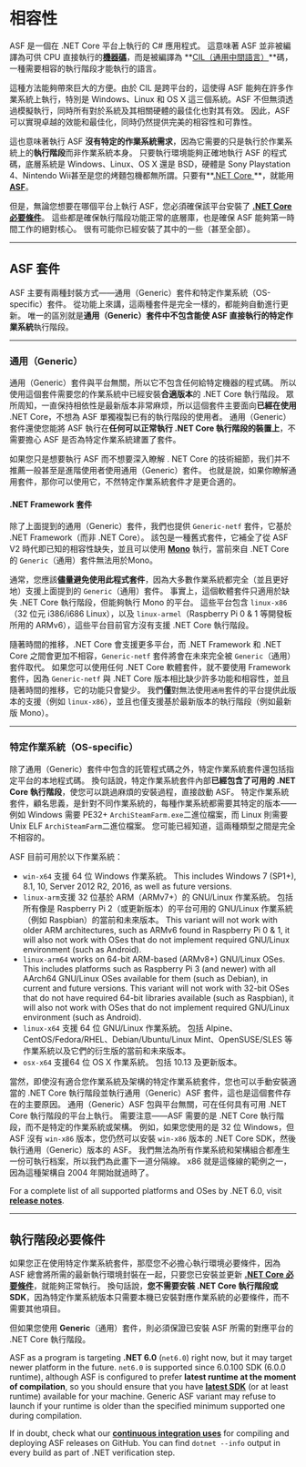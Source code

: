 # 相容性

ASF 是一個在 .NET Core 平台上執行的 C# 應用程式。 這意味著 ASF 並非被編譯為可供 CPU 直接執行的​**[機器碼](https://en.wikipedia.org/wiki/Machine_code)**，而是被編譯為  **[CIL（通用中間語言）](https://en.wikipedia.org/wiki/Common_Intermediate_Language)**碼，一種需要相容的執行階段才能執行的語言。

這種方法能夠帶來巨大的方便。由於 CIL 是跨平台的，這使得 ASF 能夠在許多作業系統上執行，特別是 Windows、Linux 和 OS X 這三個系統。ASF 不但無須透過模擬執行，同時所有對於系統及其相關硬體的最佳化也對其有效。 因此，ASF可以實現卓越的效能和最佳化，同時仍然提供完美的相容性和可靠性。

這也意味著執行 ASF **沒有特定的作業系統需求**，因為它需要的只是執行於作業系統上的**執行階段**而非作業系統本身。 只要執行環境能夠正確地執行 ASF 的程式碼，底層系統是 Windows、Linux、OS X 還是 BSD，硬體是 Sony Playstation 4、Nintendo Wii甚至是您的烤麵包機都無所謂。只要有**[.NET Core ](https://github.com/dotnet/core-setup#daily-builds)**，就能用 **[ASF](https://github.com/JustArchiNET/ArchiSteamFarm/releases/latest)**。

但是，無論您想要在哪個平台上執行 ASF，您必須確保該平台安裝了 **[.NET Core 必要條件](https://github.com/dotnet/core/blob/master/Documentation/prereqs.md)**。 這些都是確保執行階段功能正常的底層庫，也是確保 ASF 能夠第一時間工作的絕對核心。 很有可能你已經安裝了其中的一些（甚至全部）。

---

## ASF 套件

ASF 主要有兩種封裝方式——通用（Generic）套件和特定作業系統（OS-specific）套件。 從功能上來講，這兩種套件是完全一樣的，都能夠自動進行更新。 唯一的區別就是**通用（Generic）**套件中不包含能使 ASF 直接執行的**特定作業系統**執行階段。

---

### 通用（Generic）

通用（Generic）套件與平台無關，所以它不包含任何給特定機器的程式碼。 所以使用這個套件需要您的作業系統中已經安裝**合適版本**的 .NET Core 執行階段。 眾所周知，一直保持相依性是最新版本非常麻烦，所以這個套件主要面向**已經在使用** .NET Core，不想為 ASF 單獨複製已有的執行階段的使用者。 通用（Generic）套件還使您能將 ASF 執行在**任何可以正常執行 .NET Core 執行階段的裝置上**，不需要擔心 ASF 是否為特定作業系統建置了套件。

如果您只是想要執行 ASF 而不想要深入瞭解 . NET Core 的技術細節，我们并不推薦一般甚至是進階使用者使用通用（Generic）套件。 也就是說，如果你瞭解通用套件，那你可以使用它，不然特定作業系統套件才是更合適的。

#### .NET Framework 套件

除了上面提到的通用（Generic）套件，我們也提供 `Generic-netf` 套件，它基於 .NET Framework（而非 .NET Core）。 該包是一種舊式套件，它補全了從 ASF V2 時代即已知的相容性缺失，並且可以使用 **[Mono](https://www.mono-project.com)** 執行，當前來自 .NET Core 的 `Generic`（通用）套件無法用於Mono。

通常，您應該**儘量避免使用此程式套件**，因為大多數作業系統都完全（並且更好地）支援上面提到的 `Generic`（通用）套件。 事實上，這個軟體套件只適用於缺失 .NET Core 執行階段，但能夠執行 Mono 的平台。 這些平台包含 `linux-x86`（32 位元 i386/i686 Linux），以及 `linux-armel`（Raspberry Pi 0 & 1 等開發板所用的 ARMv6），這些平台目前官方沒有支援 .NET Core 執行階段。

隨著時間的推移，.NET Core 會支援更多平台，而 .NET Framework 和 .NET Core 之間會更加不相容，`Generic-netf` 套件將會在未來完全被 `Generic`（通用）套件取代。 如果您可以使用任何 .NET Core 軟體套件，就不要使用 Framework 套件，因為 `Generic-netf` 與 .NET Core 版本相比缺少許多功能和相容性，並且隨著時間的推移，它的功能只會變少。 我們**僅**對無法使用`通用`套件的平台提供此版本的支援（例如 `linux-x86`），並且也僅支援基於最新版本的執行階段（例如最新版 Mono）。

---

### 特定作業系統（OS-specific）

除了通用（Generic）套件中包含的託管程式碼之外，特定作業系統套件還包括指定平台的本地程式碼。 換句話說，特定作業系統套件內部**已經包含了可用的 .NET Core 執行階段**，使您可以跳過麻煩的安裝過程，直接啟動 ASF。 特定作業系統套件，顧名思義，是針對不同作業系統的，每種作業系統都需要其特定的版本——例如 Windows 需要 PE32+ `ArchiSteamFarm.exe`二進位檔案，而 Linux 則需要 Unix ELF `ArchiSteamFarm`二進位檔案。 您可能已經知道，這兩種類型之間是完全不相容的。

ASF 目前可用於以下作業系統：

- `win-x64` 支援 64 位 Windows 作業系統。 This includes Windows 7 (SP1+), 8.1, 10, Server 2012 R2, 2016, as well as future versions.
- `linux-arm`支援 32 位基於 ARM（ARMv7+）的 GNU/Linux 作業系統。 包括所有像是 Raspberry Pi 2（或更新版本）的平台可用的 GNU/Linux 作業系統（例如 Raspbian）的當前和未來版本。 This variant will not work with older ARM architectures, such as ARMv6 found in Raspberry Pi 0 & 1, it will also not work with OSes that do not implement required GNU/Linux environment (such as Android).
- `linux-arm64` works on 64-bit ARM-based (ARMv8+) GNU/Linux OSes. This includes platforms such as Raspberry Pi 3 (and newer) with all AArch64 GNU/Linux OSes available for them (such as Debian), in current and future versions. This variant will not work with 32-bit OSes that do not have required 64-bit libraries available (such as Raspbian), it will also not work with OSes that do not implement required GNU/Linux environment (such as Android).
- `linux-x64` 支援 64 位 GNU/Linux 作業系統。 包括 Alpine、CentOS/Fedora/RHEL、Debian/Ubuntu/Linux Mint、OpenSUSE/SLES 等作業系統以及它們的衍生版的當前和未來版本。
- `osx-x64` 支援64 位 OS X 作業系統。 包括 10.13 及更新版本。

當然，即使沒有適合您作業系統及架構的特定作業系統套件，您也可以手動安裝適當的 .NET Core 執行階段並執行通用（Generic）ASF 套件，這也是這個套件存在的主要原因。 通用（Generic）ASF 包與平台無關，可在任何具有可用 .NET Core 執行階段的平台上執行。 需要注意——ASF 需要的是 .NET Core 執行階段，而不是特定的作業系統或架構。 例如，如果您使用的是 32 位 Windows，但 ASF 沒有 `win-x86` 版本，您仍然可以安裝 `win-x86` 版本的 .NET Core SDK，然後執行通用（Generic）版本的 ASF。 我們無法為所有作業系統和架構組合都產生一份可執行档案，所以我們為此畫下一道分隔線。 x86 就是這條線的範例之一，因為這種架構自 2004 年開始就過時了。

For a complete list of all supported platforms and OSes by .NET 6.0, visit **[release notes](https://github.com/dotnet/core/blob/main/release-notes/6.0/supported-os.md)**.

---

## 執行階段必要條件

如果您正在使用特定作業系統套件，那麼您不必擔心執行環境必要條件，因為 ASF 總會將所需的最新執行環境封裝在一起，只要您已安裝並更新 **[.NET Core 必要條件](https://github.com/dotnet/core/blob/master/Documentation/prereqs.md)**，就能夠正常執行。 換句話說，**您不需要安裝 .NET Core 執行階段或 SDK**，因為特定作業系統版本只需要本機已安裝對應作業系統的必要條件，而不需要其他項目。

但如果您使用 **Generic**（通用）套件，則必須保證已安裝 ASF 所需的對應平台的 .NET Core 執行階段。

ASF as a program is targeting **.NET 6.0** (`net6.0`) right now, but it may target newer platform in the future. `net6.0` is supported since 6.0.100 SDK (6.0.0 runtime), although ASF is configured to prefer **latest runtime at the moment of compilation**, so you should ensure that you have **[latest SDK](https://dotnet.microsoft.com/download)** (or at least runtime) available for your machine. Generic ASF variant may refuse to launch if your runtime is older than the specified minimum supported one during compilation.

If in doubt, check what our **[continuous integration uses](https://github.com/JustArchiNET/ArchiSteamFarm/actions/workflows/publish.yml?query=branch%3Amain)** for compiling and deploying ASF releases on GitHub. You can find `dotnet --info` output in every build as part of .NET verification step.
